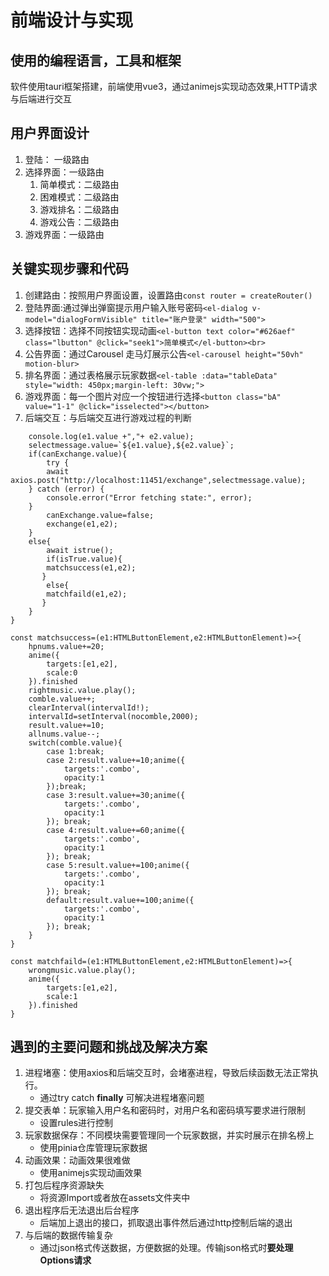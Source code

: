 # 前端设计与实现
## 使用的编程语言，工具和框架
软件使用tauri框架搭建，前端使用vue3，通过animejs实现动态效果,HTTP请求与后端进行交互
## 用户界面设计
1. 登陆： 一级路由
2. 选择界面：一级路由 
   1. 简单模式：二级路由
   2. 困难模式：二级路由
   3. 游戏排名：二级路由
   4. 游戏公告：二级路由
3. 游戏界面：一级路由
## 关键实现步骤和代码
1. 创建路由：按照用户界面设置，设置路由`const router = createRouter()`
2. 登陆界面:通过弹出弹窗提示用户输入账号密码`<el-dialog v-model="dialogFormVisible" title="账户登录" width="500">`
3. 选择按钮：选择不同按钮实现动画`<el-button text color="#626aef" class="lbutton" @click="seek1">简单模式</el-button><br>` 
4. 公告界面：通过Carousel 走马灯展示公告`<el-carousel height="50vh" motion-blur>`
5. 排名界面：通过表格展示玩家数据`<el-table :data="tableData" style="width: 450px;margin-left: 30vw;">`
6. 游戏界面：每一个图片对应一个按钮进行选择`<button class="bA" value="1-1" @click="isselected"></button>`
7. 后端交互：与后端交互进行游戏过程的判断
``` const matchpos=async (e1:HTMLButtonElement,e2:HTMLButtonElement)=>{
    console.log(e1.value +","+ e2.value);
    selectmessage.value=`${e1.value},${e2.value}`;
    if(canExchange.value){
        try {
        await axios.post("http://localhost:11451/exchange",selectmessage.value);
    } catch (error) {
        console.error("Error fetching state:", error);
    }
        canExchange.value=false;
        exchange(e1,e2);
    }
    else{
        await istrue();
        if(isTrue.value){
        matchsuccess(e1,e2);
       }
        else{
        matchfaild(e1,e2);
       }
    }
}

const matchsuccess=(e1:HTMLButtonElement,e2:HTMLButtonElement)=>{
    hpnums.value+=20;
    anime({
        targets:[e1,e2],
        scale:0
    }).finished
    rightmusic.value.play();
    comble.value++;
    clearInterval(intervalId!);
    intervalId=setInterval(nocomble,2000);
    result.value+=10;
    allnums.value--;
    switch(comble.value){
        case 1:break;
        case 2:result.value+=10;anime({
            targets:'.combo',
            opacity:1
        });break;
        case 3:result.value+=30;anime({
            targets:'.combo',
            opacity:1
        }); break;
        case 4:result.value+=60;anime({
            targets:'.combo',
            opacity:1
        }); break;
        case 5:result.value+=100;anime({
            targets:'.combo',
            opacity:1
        }); break;
        default:result.value+=100;anime({
            targets:'.combo',
            opacity:1
        }); break;
    }
}

const matchfaild=(e1:HTMLButtonElement,e2:HTMLButtonElement)=>{
    wrongmusic.value.play();
    anime({
        targets:[e1,e2],
        scale:1
    }).finished
}
```
## 遇到的主要问题和挑战及解决方案
1. 进程堵塞：使用axios和后端交互时，会堵塞进程，导致后续函数无法正常执行。
   - 通过try catch **finally** 可解决进程堵塞问题
2. 提交表单：玩家输入用户名和密码时，对用户名和密码填写要求进行限制
   - 设置rules进行控制
3. 玩家数据保存：不同模块需要管理同一个玩家数据，并实时展示在排名榜上
   - 使用pinia仓库管理玩家数据
4. 动画效果：动画效果很难做
   - 使用animejs实现动画效果
5. 打包后程序资源缺失
   - 将资源Import或者放在assets文件夹中
6. 退出程序后无法退出后台程序
   - 后端加上退出的接口，抓取退出事件然后通过http控制后端的退出
7. 与后端的数据传输复杂
   - 通过json格式传送数据，方便数据的处理。传输json格式时**要处理Options请求**

